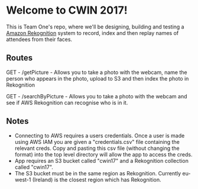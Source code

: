 Welcome to CWIN 2017!
===================

This is Team One's repo, where we'll be designing, building and testing a [Amazon Rekognition](https://aws.amazon.com/rekognition/) system to record, index and then replay names of attendees from their faces.

## Routes

GET  - /getPicture -  Allows you to take a photo with the webcam, name the person who appears in the photo, upload to S3 and then index the photo in Rekognition

GET - /searchByPicture - Allows you to take a photo with the webcam and see if AWS Rekognition can recognise who is in it.

## Notes

* Connecting to AWS requires a users credentials. Once a user is made using AWS IAM you are given a "credentials.csv" file containing the relevant creds. Copy and pasting this csv file (without changing the format) into the top level directory will allow the app to access the creds.
* App requires an S3 bucket called "cwin17" and a Rekognition collection called "cwin17".
* The S3 bucket must be in the same region as Rekognition. Currently eu-west-1 (Ireland) is the closest region which has Rekognition.
